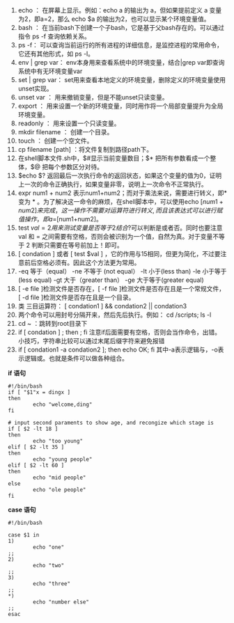 1. echo ： 在屏幕上显示。例如：echo a 的输出为 a，但如果提前定义 a 变量为2，即a=2，那么 echo $a 的输出为2，也可以显示某个环境变量值。
2. bash ： 在当前bash下创建一个子bash，它是基于父bash存在的。可以通过指令 ps -f 查询依赖关系。
3. ps -f： 可以查询当前运行的所有进程的详细信息，是监控进程的常用命令，它还有其他形式，如 ps -l。
4. env | grep var： env本身用来查看系统中的环境变量，结合|grep var即查询系统中有无环境变量var
5. set | grep var： set用来查看本地定义的环境变量，删除定义的环境变量使用unset实现。
6. unset var ： 用来撤销变量，但是不能unset只读变量。
7. export ： 用来设置一个新的环境变量，同时用作将一个局部变量提升为全局环境变量。
8. readonly ： 用来设置一个只读变量。
9. mkdir filename ： 创建一个目录。
10. touch ： 创建一个空文件。
11.  cp filename [path] ：将文件复制到路径path下。
12.  在shell脚本文件.sh中，$#显示当前变量数目；$* 把所有参数看成一个整体，$@ 把每个参数区分对待。
13.  $echo $? 返回最后一次执行命令的返回状态，如果这个变量的值为0，证明上一次的命令正确执行，如果变量非零，说明上一次命令不正常执行。
14.  expr num1 + num2 表示num1+num2；而对于乘法来说，需要进行转义，即* 变为 \* 。为了解决这一命令的麻烦，在shell脚本中，可以使用echo $[num1+num2]来完成，这一操作不需要对运算符进行转义,而且该表达式可以进行赋值操作，即a=$[num1+num2]。
15.  test $val = 2 用来测试变量是否等于 2 结合$?可以判断是或者否。同时也要注意val 和 = 之间需要有空格，否则会被识别为一个值，自然为真。对于变量不等于 2 判断只需要在等号前加上！即可。
16.  [ condation ] 或者 [ test $val ] ，它的作用与15相同，但更为简化，不过要注意前后空格必须有。因此这个方法更为常用。 
17.  -eq 等于（equal） -ne 不等于 (not equal） -lt 小于(less than) -le 小于等于(less equal) -gt 大于（greater than） -ge 大于等于(greater equal)
18.  [ -e file ]检测文件是否存在，[ -f file ]检测文件是否存在且是一个常规文件， [ -d file ]检测文件是否存在且是一个目录。
19.  类 三目运算符： [ condation1 ] && condation2 || condation3
20.  两个命令可以用封号分隔开来，然后先后执行。例如： cd /scripts; ls -l
21.  cd ~ ：跳转到root目录下
22.  if [ condation ] ; then ; fi 注意if后面需要有空格，否则会当作命令，出错。 小技巧，字符串比较可以通过末尾后缀字符来避免报错
23.  if [ condation1 -a condation2 ]; then echo OK; fi 其中-a表示逻辑与，-o表示逻辑或。也就是条件可以做各种组合。  

**if 语句**
```shell
#!/bin/bash
if [ "$1"x = dingx ]
then
        echo "welcome,ding"
fi

# input second paraments to show age, and recongize which stage is
if [ $2 -lt 18 ]
then
        echo "too young"
elif [ $2 -lt 35 ]
then
        echo "young people"
elif [ $2 -lt 60 ]
then
        echo "mid people"
else
        echo "ole people"
fi
```


**case 语句**
```shell
#!/bin/bash

case $1 in
1)
        echo "one"
;;
2)
        echo "two"
;;
3)
        echo "three"
;;
*)
        echo "number else"
;;
esac
```
